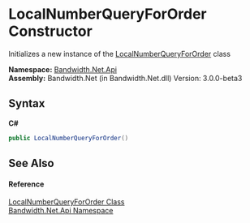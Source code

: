 ﻿# LocalNumberQueryForOrder Constructor 
 

Initializes a new instance of the <a href ="T_Bandwidth_Net_Api_LocalNumberQueryForOrder.md">LocalNumberQueryForOrder</a> class

**Namespace:**&nbsp;<a href ="N_Bandwidth_Net_Api.md">Bandwidth.Net.Api</a><br />**Assembly:**&nbsp;Bandwidth.Net (in Bandwidth.Net.dll) Version: 3.0.0-beta3

## Syntax

**C#**<br />
``` C#
public LocalNumberQueryForOrder()
```


## See Also


#### Reference
<a href ="T_Bandwidth_Net_Api_LocalNumberQueryForOrder.md">LocalNumberQueryForOrder Class</a><br /><a href ="N_Bandwidth_Net_Api.md">Bandwidth.Net.Api Namespace</a><br />